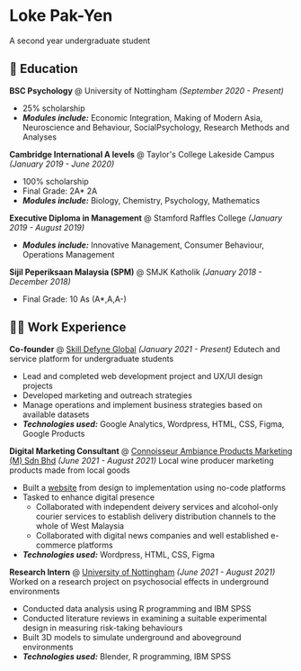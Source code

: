 # Loke Pak-Yen
A second year undergraduate student

## :book: Education
**BSC Psychology** @ University of Nottingham *(September 2020 - Present)*
- 25% scholarship
- ***Modules include:*** Economic Integration, Making of Modern Asia, Neuroscience and Behaviour, SocialPsychology, Research Methods and Analyses

**Cambridge International A levels** @ Taylor's College Lakeside Campus *(January 2019 - June 2020)*
- 100% scholarship
- Final Grade: 2A* 2A
- ***Modules include:*** Biology, Chemistry, Psychology, Mathematics

**Executive Diploma in Management** @ Stamford Raffles College *(January 2019 - August 2019)*
- ***Modules include:*** Innovative Management, Consumer Behaviour, Operations Management

**Sijil Peperiksaan Malaysia (SPM)** @ SMJK Katholik *(January 2018 - December 2018)*
- Final Grade: 10 As (A*,A,A-)

## 👩‍💻 Work Experience
**Co-founder** @ [Skill Defyne Global](http://skilldefyne.com/) *(January 2021 - Present)*
Edutech and service platform for undergraduate students
- Lead and completed web development project and UX/UI design projects
- Developed marketing and outreach strategies
- Manage operations and implement business strategies based on available datasets
- ***Technologies used:*** Google Analytics, Wordpress, HTML, CSS, Figma, Google Products

**Digital Marketing Consultant** @ [Connoisseur Ambiance Products Marketing (M) Sdn Bhd](https://reissjadenwine.com/) *(June 2021 - August 2021)*
Local wine producer marketing products made from local goods
- Built a [website](https://reissjadenwine.com/) from design to implementation using no-code platforms
- Tasked to enhance digital presence
  - Collaborated with independent deivery services and alcohol-only courier services to establish delivery distribution channels to the whole of West Malaysia
  - Collaborated with digital news companies and well established e-commerce platforms
- ***Technologies used:*** Wordpress, HTML, CSS, Figma

**Research Intern** @ [University of Nottingham](https://www.nottingham.edu.my/index.aspx) *(June 2021 - August 2021)*
Worked on a research project on psychosocial effects in underground environments
- Conducted data analysis using R programming and IBM SPSS
- Conducted literature reviews in examining a suitable experimental design in measuring risk-taking behaviours
- Built 3D models to simulate underground and aboveground environments 
- ***Technologies used:*** Blender, R programming, IBM SPSS

